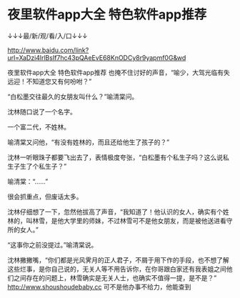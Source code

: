 # 夜里软件app大全 特色软件app推荐

↓↓↓最/新/观/看/入/口↓↓↓

http://www.baidu.com/link?url=XaDzi4lrlBsIf7hc43pQAeEvE68KnODCy8r9yapmf0G&wd

夜里软件app大全 特色软件app推荐
也掩不住讨好的声音，“喻少，大驾光临有失远迎！不知道您又有何吩咐？”

“白松墨交往最久的女朋友叫什么？”喻清棠问。

沈林随口说了一个名字。

一个富二代，不姓林。

喻清棠又问他，“有没有姓林的，而且还给他生了孩子的？”

沈林一听眼珠子都要飞出去了，表情极度夸张，“白松墨有个私生子吗？这么说私生子生了个私生子？”

喻清棠：“……”

很会抓重点，但废话太多。

沈林仔细想了一下，忽然他拔高了声音，“我知道了！他认识的女人，确实有个姓林的，叫林雪，是他大学里的师妹，不过林雪可不是他女朋友，而是被他送进看守所的女人。”

“这事你之前没提过。”喻清棠说。

沈林撇撇嘴，“你们都是光风霁月的正人君子，不屑于用下作的手段，也不想了解这些烂事，是你自己说的，无关人等不用告诉你，在你哥跟白家还有我表姐之间他们之间存在的问题上，林雪确实是无关人士，也确实不值得一提，是不是？”
http://www.shoushoudebaby.cc
可不是他办事不给力，他能查到
